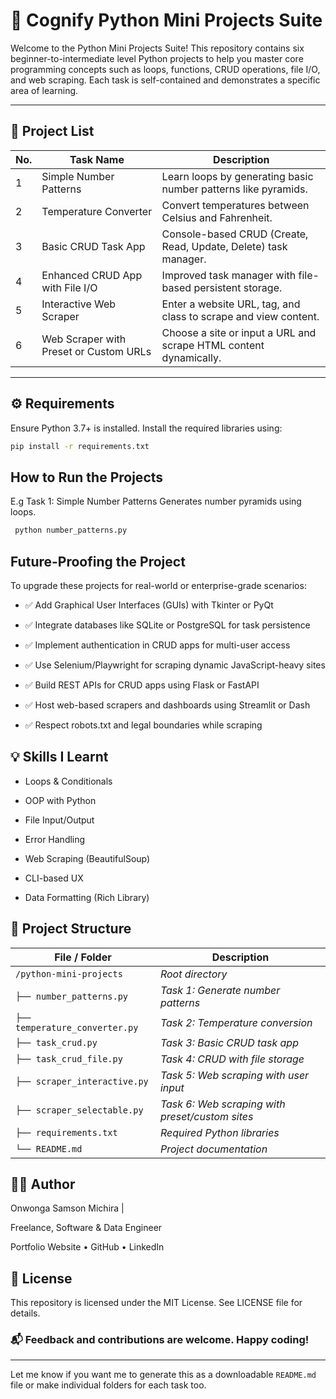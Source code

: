 
# 🧠 Cognify Python Mini Projects Suite

Welcome to the Python Mini Projects Suite! This repository contains six beginner-to-intermediate level Python projects to help you master core programming concepts such as loops, functions, CRUD operations, file I/O, and web scraping. Each task is self-contained and demonstrates a specific area of learning.

---

## 📌 Project List

| No. | Task Name                                       | Description                                                                 |
|-----|--------------------------------------------------|-----------------------------------------------------------------------------|
| 1   | Simple Number Patterns                          | Learn loops by generating basic number patterns like pyramids.              |
| 2   | Temperature Converter                           | Convert temperatures between Celsius and Fahrenheit.                        |
| 3   | Basic CRUD Task App                             | Console-based CRUD (Create, Read, Update, Delete) task manager.             |
| 4   | Enhanced CRUD App with File I/O                 | Improved task manager with file-based persistent storage.                   |
| 5   | Interactive Web Scraper                         | Enter a website URL, tag, and class to scrape and view content.            |
| 6   | Web Scraper with Preset or Custom URLs          | Choose a site or input a URL and scrape HTML content dynamically.          |

---

## ⚙️ Requirements

Ensure Python 3.7+ is installed. Install the required libraries using:

```bash
pip install -r requirements.txt 
```

##  How to Run the Projects

E.g 
Task 1: Simple Number Patterns
Generates number pyramids using loops.

``` bash
 python number_patterns.py
 ```


## Future-Proofing the Project
To upgrade these projects for real-world or enterprise-grade scenarios:

- ✅ Add Graphical User Interfaces (GUIs) with Tkinter or PyQt

-  ✅ Integrate databases like SQLite or PostgreSQL for task persistence

-   ✅ Implement authentication in CRUD apps for multi-user access

-  ✅ Use Selenium/Playwright for scraping dynamic JavaScript-heavy sites

-  ✅ Build REST APIs for CRUD apps using Flask or FastAPI

-  ✅ Host web-based scrapers and dashboards using Streamlit or Dash

-  ✅ Respect robots.txt and legal boundaries while scraping


## 💡 Skills I Learnt
- Loops & Conditionals

- OOP with Python

- File Input/Output

- Error Handling

- Web Scraping (BeautifulSoup)

- CLI-based UX

- Data Formatting (Rich Library)

## 📁 Project Structure

| File / Folder              | Description                        |
|---------------------------|------------------------------------|
| `/python-mini-projects`   | <i>Root directory </i>                    |
| `├── number_patterns.py`  | <i>Task 1: Generate number patterns </i>   |
| `├── temperature_converter.py` | <i>Task 2: Temperature conversion</i>    |
| `├── task_crud.py`        | <i>Task 3: Basic CRUD task app</i>        |
| `├── task_crud_file.py`   | <i>Task 4: CRUD with file storage</i>     |
| `├── scraper_interactive.py` | <i>Task 5: Web scraping with user input</i> |
| `├── scraper_selectable.py` | <i>Task 6: Web scraping with preset/custom sites</i> |
| `├── requirements.txt`    | <i>Required Python libraries</i>          |
| `└── README.md`           | <i>Project documentation </i>             |



## 🧑‍💻 Author
Onwonga Samson Michira | 

Freelance, Software & Data Engineer

Portfolio Website • GitHub • LinkedIn


## 🪪 License
This repository is licensed under the MIT License. See LICENSE file for details.

### 📬 Feedback and contributions are welcome. Happy coding!

---

Let me know if you want me to generate this as a downloadable `README.md` file or make individual folders for each task too.
